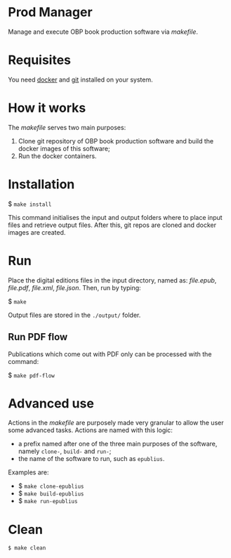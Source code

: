# Prod Manager
Manage and execute OBP book production software via _makefile_.

# Requisites
You need [docker](https://packages.debian.org/buster/docker.io) and [git](https://packages.debian.org/buster/git) installed on your system.

# How it works
The _makefile_ serves two main purposes:
1. Clone git repository of OBP book production software and build the docker images of this software;
2. Run the docker containers.

# Installation
$ `make install`

This command initialises the input and output folders where to place input files and retrieve output files. After this, git repos are cloned and docker images are created.

# Run
Place the digital editions files in the input directory, named as: _file.epub_, _file.pdf_, _file.xml_, _file.json_. Then, run by typing:

$ `make`

Output files are stored in the `./output/` folder.

## Run PDF flow
Publications which come out with PDF only can be processed with the command:

$ `make pdf-flow`

# Advanced use
Actions in the _makefile_ are purposely made very granular to allow the user some advanced tasks. Actions are named with this logic:
 -  a prefix named after one of the three main purposes of the software, namely `clone-`, `build-` and `run-`;
 -  the name of the software to run, such as `epublius`.

Examples are:
 -  $ `make clone-epublius`
 -  $ `make build-epublius`
 -  $ `make run-epublius`

# Clean
`$ make clean`
